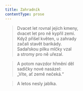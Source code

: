 ```yaml
---
title: Zahradník
contentType: prose
---
```


> Dvacet let rovnal jejich kmeny,  
> dvacet let pro ně kypřil zemi.  
> Když přišel květen, u zahrady  
> začali stavět barikády.  
> Sadařskou pilku mlčky vzal  
> a stromy pro ně uřezal.

  

> A potom navzdor hřmění děl  
> sadičky nové nasázel:  
> „Víte, ať země nečeká.“

  

> A letos nesly jablka.
